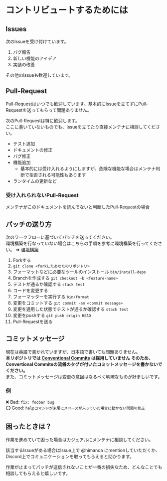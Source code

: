 # コントリビュートするためには

## Issues

次のIssueを受け付けています。

1. バグ報告
1. 新しい機能のアイデア
1. 実装の改善

その他のIssueも歓迎しています。

## Pull-Request

Pull-Requestはいつでも歓迎しています。基本的にIssueを立てずにPull-Requestを送ってもらって問題ありません。

次のPull-Requestは特に歓迎します。  
ここに書いていないものでも、Issueを立てたり直接メンテナに相談してください。  

- テスト追加
- ドキュメントの修正
- バグ修正
- 機能追加
  - 基本的には受け入れるようにしますが、危険な機能な場合はメンテナ判断で拒否される可能性もあります
- ランタイムの更新など


### 受け入れられないPull-Request

メンテナがこのドキュメントを読んでないと判断したPull-Requestの場合

## パッチの送り方

次のワークフローに基づいてパッチを送ってください。  
環境構築を行なっていない場合はこちらの手順を参考に環境構築を行ってください。 => [環境構築](./docs/SetupDevelopmentEnvironment.md)

1. Forkする
1. `git clone <forkしたあなたのリポジトリ>`
1. フォーマットなどに必要なツールのインストール `bin/install-deps`
1. Branchを作成する `git checkout -b <feature-name>`
1. テストが通るか確認する `stack test`
1. コードを変更する
1. フォーマッターを実行する `bin/format`
1. 変更をコミットする `git commit -am <commit message>`
1. 変更を適用した状態でテストが通るか確認する `stack test`
1. 変更をpushする `git push origin HEAD`
1. Pull-Requestを送る

## コミットメッセージ

現在は英語で書かれていますが、日本語で書いても問題ありません。  
**本リポジトリでは [Conventional Commits](https://www.conventionalcommits.org/en/v1.0.0/) は採用していません そのため、Convertional Commitsの流儀のタグが付いたコミットメッセージを書かないでください。**  
また、コミットメッセージは変更の意図はなるべく明瞭なものが好ましいです。

### 例

:x: Bad: `fix: foobar bug`  
:o: Good: `helpコマンドが末尾にスペースが入っていた場合に動かない問題の修正`

## 困ったときは？

作業を進めていて困った場合はカジュアルにメンテナに相談してください。

該当するIssueがある場合はIssue上で @himanoa にmentionしていただくか、Discord上でコミュニケーションを取ってもらえると助かります。

作業が止まってパッチが送信されないことが一番の損失なため、どんなことでも相談してもらえると嬉しいです。
